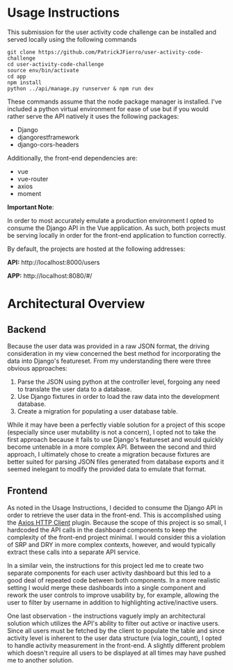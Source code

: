 # Usage Instructions

This submission for the user activity code challenge can be installed and served locally using the following commands

```
git clone https://github.com/PatrickJFierro/user-activity-code-challenge
cd user-activity-code-challenge
source env/bin/activate
cd app
npm install
python ../api/manage.py runserver & npm run dev
```

These commands assume that the node package manager is installed. I've included a python virtual environment for ease
of use but if you would rather serve the API natively it uses the following packages:
- Django
- djangorestframework
- django-cors-headers

Additionally, the front-end dependencies are:
- vue
- vue-router
- axios
- moment

**Important Note**:

In order to most accurately emulate a production environment I opted to consume the Django API in the Vue application.
As such, both projects must be serving locally in order for the front-end application to function correctly.

By default, the projects are hosted at the following addresses:

__API:__ http://localhost:8000/users

__APP:__ http://localhost:8080/#/

# Architectural Overview

## Backend
Because the user data was provided in a raw JSON format, the driving consideration in my view concerned the best
method for incorporating the data into Django's featureset. From my understanding there were three obvious approaches:

1. Parse the JSON using python at the controller level, forgoing any need to translate the user data to a database.
2. Use Django fixtures in order to load the raw data into the development database.
3. Create a migration for populating a user database table.

While it may have been a perfectly viable solution for a project of this scope (especially since user mutability is
not a concern), I opted not to take the first approach because it fails to use Django's featureset and would quickly
become untenable in a more complex API. Between the second and third approach, I ultimately chose to create a migration
because fixtures are better suited for parsing JSON files generated from database exports and it seemed inelegant to
modify the provided data to emulate that format.

## Frontend
As noted in the Usage Instructions, I decided to consume the Django API in order to retrieve the user data in the
front-end. This is accomplished using the [Axios HTTP Client](https://github.com/axios/axios) plugin. Because the
scope of this project is so small, I hardcoded the API calls in the dashboard components to keep the complexity of
the front-end project minimal. I would consider this a violation of SRP and DRY in more complex contexts, however,
and would typically extract these calls into a separate API service.

In a similar vein, the instructions for this project led me to create two separate components for each
user activity dashboard but this led to a good deal of repeated code between both components. In a more realistic
setting I would merge these dashboards into a single component and rework the user controls to improve usability by,
for example, allowing the user to filter by username in addition to highlighting active/inactive users.

One last observation - the instructions vaguely imply an architectural solution which utilizes the API's ability to
filter out active or inactive users. Since all users must be fetched by the client to populate the table and since
activity level is inherent to the user data structure (via login\_count), I opted to handle activity measurement in
the front-end. A slightly different problem which doesn't require all users to be displayed at all times may have pushed
me to another solution.

